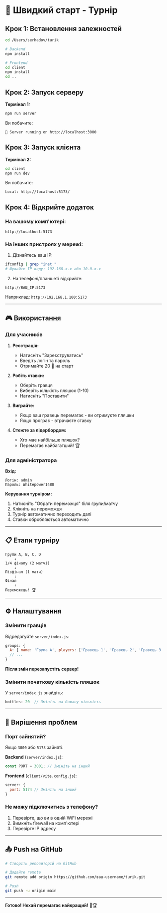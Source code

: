 # 🚀 Швидкий старт - Турнір

## Крок 1: Встановлення залежностей

```bash
cd /Users/serhadov/turik

# Backend
npm install

# Frontend
cd client
npm install
cd ..
```

## Крок 2: Запуск серверу

**Термінал 1:**
```bash
npm run server
```

Ви побачите:
```
🚀 Server running on http://localhost:3000
```

## Крок 3: Запуск клієнта

**Термінал 2:**
```bash
cd client
npm run dev
```

Ви побачите:
```
Local: http://localhost:5173/
```

## Крок 4: Відкрийте додаток

### На вашому комп'ютері:
```
http://localhost:5173
```

### На інших пристроях у мережі:

1. Дізнайтесь ваш IP:
```bash
ifconfig | grep "inet "
# Шукайте IP виду: 192.168.x.x або 10.0.x.x
```

2. На телефоні/планшеті відкрийте:
```
http://ВАШ_IP:5173
```

Наприклад: `http://192.168.1.100:5173`

---

## 🎮 Використання

### Для учасників

1. **Реєстрація:**
   - Натисніть "Зареєструватись"
   - Введіть логін та пароль
   - Отримайте 20 🍺 на старт

2. **Робіть ставки:**
   - Оберіть гравця
   - Виберіть кількість пляшок (1-10)
   - Натисніть "Поставити"

3. **Виграйте:**
   - Якщо ваш гравець перемагає - ви отримуєте пляшки
   - Якщо програє - втрачаєте ставку

4. **Стежте за лідербордом:**
   - Хто має найбільше пляшок?
   - Перемагає найбагатший! 🏆

### Для адміністратора

**Вхід:**
```
Логін: admin
Пароль: Whitepower1488
```

**Керування турніром:**
1. Натисніть "Обрати переможця" біля групи/матчу
2. Клікніть на переможця
3. Турнір автоматично переходить далі
4. Ставки обробляються автоматично

---

## 📋 Етапи турніру

```
Групи A, B, C, D
    ↓
1/4 фіналу (2 матчі)
    ↓
Півфінал (1 матч)
    ↓
Фінал
    ↓
Переможець! 🏆
```

---

## ⚙️ Налаштування

### Змінити гравців

Відредагуйте `server/index.js`:

```javascript
groups: {
  A: { name: 'Група A', players: ['Гравець 1', 'Гравець 2', 'Гравець 3'], winner: null },
  // ...
}
```

**Після змін перезапустіть сервер!**

### Змінити початкову кількість пляшок

У `server/index.js` знайдіть:

```javascript
bottles: 20  // Змініть на бажану кількість
```

---

## 🐛 Вирішення проблем

### Порт зайнятий?

Якщо `3000` або `5173` зайняті:

**Backend** (`server/index.js`):
```javascript
const PORT = 3001; // Змініть на інший
```

**Frontend** (`client/vite.config.js`):
```javascript
server: {
  port: 5174 // Змініть на інший
}
```

### Не можу підключитись з телефону?

1. Перевірте, що ви в одній WiFi мережі
2. Вимкніть firewall на комп'ютері
3. Перевірте IP адресу

---

## 📤 Push на GitHub

```bash
# Створіть репозиторій на GitHub

# Додайте remote
git remote add origin https://github.com/ваш-username/turik.git

# Push
git push -u origin main
```

---

**Готово! Нехай перемагає найкращий!** 🍺🏆
